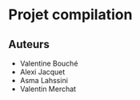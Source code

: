 # Projet compilation

## Auteurs

* Valentine Bouché
* Alexi Jacquet
* Asma Lahssini
* Valentin Merchat
